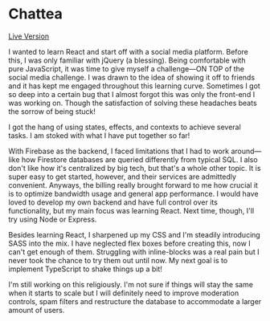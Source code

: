 # Chattea
[Live Version](https://chattea.me/)

I wanted to learn React and start off with a social media platform. Before this, I was only familiar with jQuery (a blessing). Being comfortable with pure JavaScript, it was time to give myself a challenge—ON TOP of the social media challenge. I was drawn to the idea of showing it off to friends and it has kept me engaged throughout this learning curve. Sometimes I got so deep into a certain bug that I almost forgot this was only the front-end I was working on.
Though the satisfaction of solving these headaches beats the sorrow of being stuck!

I got the hang of using states, effects, and contexts to achieve several tasks. I am stoked with what I have put together so far!

With Firebase as the backend, I faced limitations that I had to work around—like how Firestore databases are queried differently from typical SQL. I also don't like how it's centralized by big tech, but that's a whole other topic. It is super easy to get started, however, and their services are admittedly convenient. Anyways, the billing really brought forward to me how crucial it is to optimize bandwidth usage and general app performance. I would have loved to develop my own backend and have full control over its functionality, but my main focus was learning React. Next time, though, I'll try using Node or Express.

Besides learning React, I sharpened up my CSS and I'm steadily introducing SASS into the mix. I have neglected flex boxes before creating this, now I can't get enough of them. Struggling with inline-blocks was a real pain but I never took the chance to try them out until now. My next goal is to implement TypeScript to shake things up a bit!

I'm still working on this religiously. I'm not sure if things will stay the same when it starts to scale but I will definitely need to improve moderation controls, spam filters and restructure the database to accommodate a larger amount of users.
